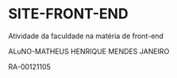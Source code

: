 # SITE-FRONT-END
Atividade da faculdade na matéria de front-end

ALuNO-MATHEUS HENRIQUE MENDES JANEIRO

RA-00121105
